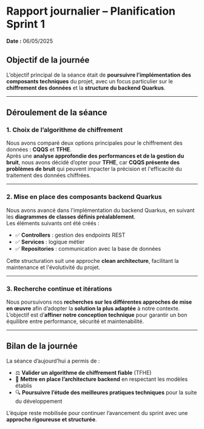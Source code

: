# Rapport journalier – Planification Sprint 1
**Date :** 06/05/2025

## Objectif de la journée
L’objectif principal de la séance était de **poursuivre l’implémentation des composants techniques** du projet, avec un focus particulier sur le **chiffrement des données** et la **structure du backend Quarkus**.

---

## Déroulement de la séance

### 1. Choix de l’algorithme de chiffrement
Nous avons comparé deux options principales pour le chiffrement des données : **CQQS** et **TFHE**.  
Après une **analyse approfondie des performances et de la gestion du bruit**, nous avons décidé d’opter pour **TFHE**, car **CQQS présente des problèmes de bruit** qui peuvent impacter la précision et l'efficacité du traitement des données chiffrées.

---

### 2. Mise en place des composants backend Quarkus
Nous avons avancé dans l'implémentation du backend Quarkus, en suivant les **diagrammes de classes définis préalablement**.  
Les éléments suivants ont été créés :

- ✅ **Controllers** : gestion des endpoints REST
- ✅ **Services** : logique métier
- ✅ **Repositories** : communication avec la base de données

Cette structuration suit une approche **clean architecture**, facilitant la maintenance et l'évolutivité du projet.

---

### 3. Recherche continue et itérations
Nous poursuivons nos **recherches sur les différentes approches de mise en œuvre** afin d’adopter la **solution la plus adaptée** à notre contexte.  
L’objectif est d’**affiner notre conception technique** pour garantir un bon équilibre entre performance, sécurité et maintenabilité.

---

## Bilan de la journée
La séance d’aujourd’hui a permis de :
- ⚖️ **Valider un algorithme de chiffrement fiable** (TFHE)
- 🧱 **Mettre en place l’architecture backend** en respectant les modèles établis
- 🔍 **Poursuivre l’étude des meilleures pratiques techniques** pour la suite du développement

L’équipe reste mobilisée pour continuer l’avancement du sprint avec une **approche rigoureuse et structurée**.
